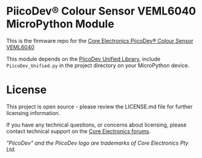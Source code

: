 # PiicoDev® Colour Sensor VEML6040 MicroPython Module

This is the firmware repo for the [Core Electronics PiicoDev® Colour Sensor VEML6040](https://core-electronics.com.au/catalog/product/view/sku/CE07823)

This module depends on the [PiicoDev Unified Library](https://github.com/CoreElectronics/CE-PiicoDev-Unified), include `PiicoDev_Unified.py` in the project directory on your MicroPython device.

<!-- TODO update tutorial link with the device tinyurl eg. piico.dev/p1
See the [Quickstart Guide](https://piico.dev/pX)
 -->

# License
This project is open source - please review the LICENSE.md file for further licensing information.

If you have any technical questions, or concerns about licensing, please contact technical support on the [Core Electronics forums](https://forum.core-electronics.com.au/).

*\"PiicoDev\" and the PiicoDev logo are trademarks of Core Electronics Pty Ltd.*
